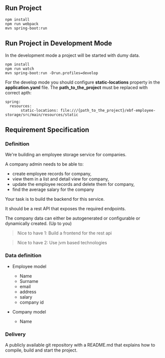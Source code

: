 ## Run Project
```
npm install
npm run webpack
mvn spring-boot:run
```

## Run Project in Development Mode
In the development mode a project will be started with dumy data. 
```
npm install
npm run watch
mvn spring-boot:run -Drun.profiles=develop
```
For the develop mode you should configure **static-locations** property in the **application.yaml** file. 
The **path_to_the_project** must be replaced with correct apth:
```
spring:
  resources:
       static-locations: file:///{path_to_the_project}/ebf-employee-storage/src/main/resources/static
```

## Requirement Specification

### Definition

We're building an employee storage service for companies. 

A company admin needs to be able to:
- create employee records for company,
- view them in a list and detail view for company, 
- update the employee records and delete them for company,
- find the average salary for the company

Your task is to build the backend for this service. 

It should be a rest API that exposes the required endpoints.

The company data can either be autogenerated or configurable or dynamically created. (Up to you)

> Nice to have 1: Build a frontend for the rest api

> Nice to have 2: Use jvm based technologies

### Data definition

- Employee model
  - Name
  - Surname
  - email
  - address
  - salary
  - company id
  
- Company model
  - Name

### Delivery

A publicly available git repository with a README.md that explains how to compile, build and start the project.